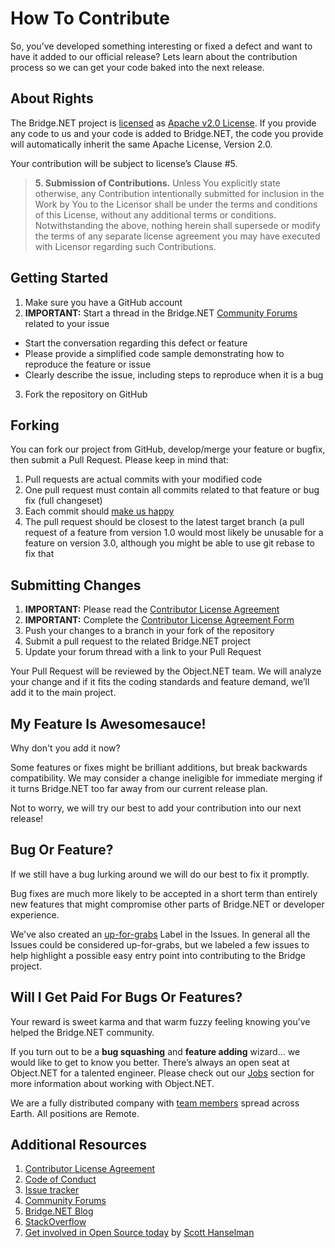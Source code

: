 # How To Contribute

So, you’ve developed something interesting or fixed a defect and want to have it added to our official release? Lets learn about the contribution process so we can get your code baked into the next release.

## About Rights

The Bridge.NET project is [licensed](https://github.com/bridgedotnet/Bridge/blob/master/LICENSE) as [Apache v2.0 License](http://www.apache.org/licenses/LICENSE-2.0). If you provide any code to us and your code is added to Bridge.NET, the code you provide will automatically inherit the same Apache License, Version 2.0.

Your contribution will be subject to license’s Clause #5.

> **5. Submission of Contributions.** Unless You explicitly state otherwise, any Contribution intentionally submitted for inclusion in the Work by You to the Licensor shall be under the terms and conditions of this License, without any additional terms or conditions. Notwithstanding the above, nothing herein shall supersede or modify the terms of any separate license agreement you may have executed with Licensor regarding such Contributions.

## Getting Started

1. Make sure you have a GitHub account
2. **IMPORTANT:** Start a thread in the Bridge.NET [Community Forums](http://forums.bridge.net) related to your issue
 - Start the conversation regarding this defect or feature
 - Please provide a simplified code sample demonstrating how to reproduce the feature or issue
 - Clearly describe the issue, including steps to reproduce when it is a bug
3. Fork the repository on GitHub

## Forking

You can fork our project from GitHub, develop/merge your feature or bugfix, then submit a Pull Request. Please keep in mind that:

1. Pull requests are actual commits with your modified code
2. One pull request must contain all commits related to that feature or bug fix (full changeset)
3. Each commit should [make us happy](http://bridge.net/kb/happy-commit/)
4. The pull request should be closest to the latest target branch (a pull request of a feature from version 1.0 would most likely be unusable for a feature on version 3.0, although you might be able to use git rebase to fix that

## Submitting Changes

1. **IMPORTANT:** Please read the [Contributor License Agreement](http://bridge.net/cla/)
2. **IMPORTANT:** Complete the [Contributor License Agreement Form](http://goo.gl/forms/CvDFLA3EPO)
3. Push your changes to a branch in your fork of the repository
4. Submit a pull request to the related Bridge.NET project
5. Update your forum thread with a link to your Pull Request

Your Pull Request will be reviewed by the Object.NET team. We will analyze your change and if it fits the coding standards and feature demand, we’ll add it to the main project.

## My Feature Is Awesomesauce!

Why don't you add it now?

Some features or fixes might be brilliant additions, but break backwards compatibility. We may consider a change ineligible for immediate merging if it turns Bridge.NET too far away from our current release plan.

Not to worry, we will try our best to add your contribution into our next release!

## Bug Or Feature?

If we still have a bug lurking around we will do our best to fix it promptly.

Bug fixes are much more likely to be accepted in a short term than entirely new features that might compromise other parts of Bridge.NET or developer experience.

We've also created an [up-for-grabs](https://github.com/bridgedotnet/Bridge/issues?q=is%3Aopen+is%3Aissue+label%3Aup-for-grabs) Label in the Issues. In general all the Issues could be considered up-for-grabs, but we labeled a few issues to help highlight a possible easy entry point into contributing to the Bridge project.

## Will I Get Paid For Bugs Or Features?

Your reward is sweet karma and that warm fuzzy feeling knowing you’ve helped the Bridge.NET community.

If you turn out to be a **bug squashing** and **feature adding** wizard... we would like to get to know you better. There’s always an open seat at Object.NET for a talented engineer. Please check out our [Jobs](http://object.net/jobs/) section for more information about working with Object.NET.

We are a fully distributed company with [team members](http://object.net/#team) spread across Earth. All positions are Remote.

## Additional Resources

1. [Contributor License Agreement](http://bridge.net/cla)
2. [Code of Conduct](https://github.com/bridgedotnet/Bridge/blob/master/.github/CODE_OF_CONDUCT.md)
3. [Issue tracker](https://github.com/bridgedotnet/Bridge/issues)
4. [Community Forums](http://forums.bridge.net/)
5. [Bridge.NET Blog](http://bridge.net/blog/)
6. [StackOverflow](http://stackoverflow.com/questions/tagged/bridge.net)
7. [Get involved in Open Source today](http://www.hanselman.com/blog/GetInvolvedInOpenSourceTodayHowToContributeAPatchToAGitHubHostedOpenSourceProjectLikeCode52.aspx) by [Scott Hanselman](http://hanselman.com)
